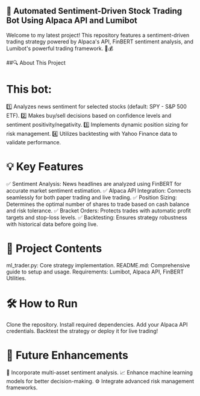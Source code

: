 ## 🚀 Automated Sentiment-Driven Stock Trading Bot Using Alpaca API and Lumibot

Welcome to my latest project! This repository features a sentiment-driven trading strategy powered by Alpaca's API, FinBERT sentiment analysis, and Lumibot's powerful trading framework. 🧠💰

##🔍 About This Project
# This bot:
1️⃣ Analyzes news sentiment for selected stocks (default: SPY - S&P 500 ETF).
2️⃣ Makes buy/sell decisions based on confidence levels and sentiment positivity/negativity.
3️⃣ Implements dynamic position sizing for risk management.
4️⃣ Utilizes backtesting with Yahoo Finance data to validate performance.

# 💡 Key Features
✅ Sentiment Analysis: News headlines are analyzed using FinBERT for accurate market sentiment estimation.
✅ Alpaca API Integration: Connects seamlessly for both paper trading and live trading.
✅ Position Sizing: Determines the optimal number of shares to trade based on cash balance and risk tolerance.
✅ Bracket Orders: Protects trades with automatic profit targets and stop-loss levels.
✅ Backtesting: Ensures strategy robustness with historical data before going live.

# 📂 Project Contents
ml_trader.py: Core strategy implementation.
README.md: Comprehensive guide to setup and usage.
Requirements: Lumibot, Alpaca API, FinBERT Utilities.
# 🛠 How to Run
Clone the repository.
Install required dependencies.
Add your Alpaca API credentials.
Backtest the strategy or deploy it for live trading!
# 🎯 Future Enhancements
🔄 Incorporate multi-asset sentiment analysis.
📈 Enhance machine learning models for better decision-making.
⚙️ Integrate advanced risk management frameworks.

